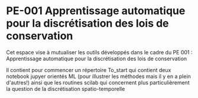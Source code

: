# PE-001 Apprentissage automatique pour la discrétisation des lois de conservation

Cet espace vise à mutualiser les outils développés dans le cadre du PE 001 : Apprentissage automatique pour la discrétisation des lois de conservation

Il contient pour commencer un répertoire To_start qui contient deux notebook jupyer orientés ML (pour illustrer les méthodes mais il y en a plein d'autres!) ainsi que les routines scilab qui concernent plus particulièrement la question de la discrétisation spatio-temporelle
